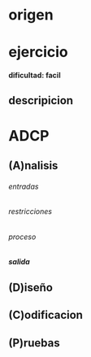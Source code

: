 # origen 

# ejercicio

#### dificultad: facil 

## descripicion 

# ADCP

## (A)nalisis

###### entradas

###### restricciones 

###### proceso

##### salida 

## (D)iseño

## (C)odificacion

## (P)ruebas 